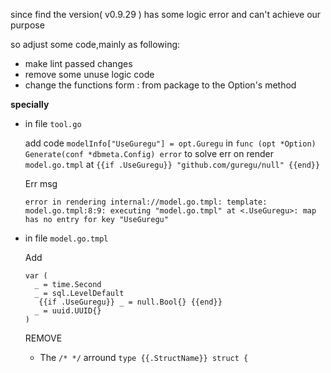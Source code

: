 since find the version( v0.9.29 )  has some logic error and can't achieve our purpose

so adjust some code,mainly as following:

+ make lint passed changes
+ remove some unuse logic code
+ change the functions form : from package to the Option's method

**specially**

+ in file `tool.go`

  add code `modelInfo["UseGuregu"] = opt.Guregu` in `func (opt *Option) Generate(conf *dbmeta.Config) error`
  to solve err on  render `model.go.tmpl` at   `{{if .UseGuregu}} "github.com/guregu/null" {{end}}`

  Err msg

  ```
  error in rendering internal://model.go.tmpl: template: model.go.tmpl:8:9: executing "model.go.tmpl" at <.UseGuregu>: map has no entry for key "UseGuregu"
  ```

+ in file  `model.go.tmpl`

  Add

  ```
  var (
  	_ = time.Second
  	_ = sql.LevelDefault
  	 {{if .UseGuregu}} _ = null.Bool{} {{end}}
  	_ = uuid.UUID{}
  )
  ```

  REMOVE

    + The `/* */` arround `type {{.StructName}} struct {`




